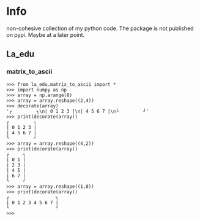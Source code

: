# Info

non-cohesive collection of my python code. The package is not published on pypi. Maybe at a later point.

## La_edu

### matrix_to_ascii
```python-repl
>>> from la_edu.matrix_to_ascii import *
>>> import numpy as np
>>> array = np.arange(8)
>>> array = array.reshape((2,4))
>>> decorate(array)
'┌         ┐\n| 0 1 2 3 |\n| 4 5 6 7 |\n└         ┘'
>>> print(decorate(array))
┌         ┐
| 0 1 2 3 |
| 4 5 6 7 |
└         ┘
>>> array = array.reshape((4,2))
>>> print(decorate(array))
┌     ┐
| 0 1 |
| 2 3 |
| 4 5 |
| 6 7 |
└     ┘
>>> array = array.reshape((1,8))
>>> print(decorate(array))
┌                 ┐
| 0 1 2 3 4 5 6 7 |
└                 ┘
>>>

```